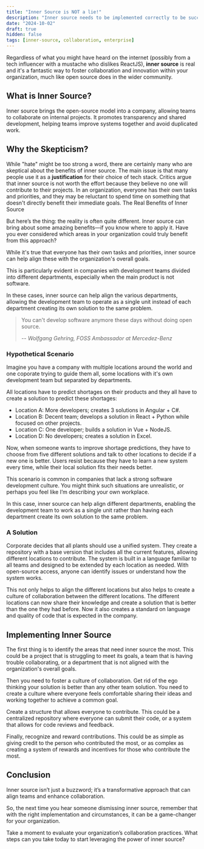 ```yaml
---
title: "Inner Source is NOT a lie!"
description: "Inner source needs to be implemented correctly to be successful."
date: "2024-10-02"
draft: true
hidden: false
tags: [inner-source, collaboration, enterprise]
---
```


Regardless of what you might have heard on the internet (possibly from a tech influencer with a mustache who dislikes ReactJS), **inner source** is real and it's a fantastic way to foster collaboration and innovation within your organization, much like open source does in the wider community.

## What is Inner Source?

Inner source brings the open-source model into a company, allowing teams to collaborate on internal projects. It promotes transparency and shared development, helping teams improve systems together and avoid duplicated work.

## Why the Skepticism?

While "hate" might be too strong a word, there are certainly many who are skeptical about the benefits of inner source. The main issue is that many people use it as a **justification** for their choice of tech stack. Critics argue that inner source is not worth the effort because they believe no one will contribute to their projects. In an organization, everyone has their own tasks and priorities, and they may be reluctant to spend time on something that doesn't directly benefit their immediate goals.
The Real Benefits of Inner Source

But here’s the thing: the reality is often quite different. Inner source can bring about some amazing benefits—if you know where to apply it. Have you ever considered which areas in your organization could truly benefit from this approach?

While it's true that everyone has their own tasks and priorities, inner source can help align these with the organization's overall goals.

This is particularly evident in companies with development teams divided into different departments, especially when the main product is not software.

In these cases, inner source can help align the various departments, allowing the development team to operate as a single unit instead of each department creating its own solution to the same problem.

> You can't develop software anymore these days without doing open source.
>
> -- <cite>Wolfgang Gehring, FOSS Ambassador at Mercedez-Benz</cite>

### Hypothetical Scenario

Imagine you have a company with multiple locations around the world and one coporate trying to guide them all, some locations with it's own development team but separated by departments.

All locations have to predict shortages on their products and they all have to create a solution to predict these shortages:

- Location A: More developers; creates 3 solutions in Angular + C#.
- Location B: Decent team; develops a solution in React + Python while focused on other projects.
- Location C: One developer; builds a solution in Vue + NodeJS.
- Location D: No developers; creates a solution in Excel.

Now, when someone wants to improve shortage predictions, they have to choose from five different solutions and talk to other locations to decide if a new one is better. Users resist because they have to learn a new system every time, while their local solution fits their needs better.

This scenario is common in companies that lack a strong software development culture. You might think such situations are unrealistic, or perhaps you feel like I’m describing your own workplace.

In this case, inner source can help align different departments, enabling the development team to work as a single unit rather than having each department create its own solution to the same problem.

### A Solution

Corporate decides that all plants should use a unified system. They create a repository with a base version that includes all the current features, allowing different locations to contribute. The system is built in a language familiar to all teams and designed to be extended by each location as needed. With open-source access, anyone can identify issues or understand how the system works.

This not only helps to align the different locations but also helps to create a culture of collaboration between the different locations. The different locations can now share their knowledge and create a solution that is better than the one they had before. Now it also creates a standard on language and quality of code that is expected in the company.

## Implementing Inner Source

The first thing is to identify the areas that need inner source the most. This could be a project that is struggling to meet its goals, a team that is having trouble collaborating, or a department that is not aligned with the organization's overall goals.

Then you need to foster a culture of collaboration. Get rid of the ego thinking your solution is better than any other team solution. You need to create a culture where everyone feels comfortable sharing their ideas and working together to achieve a common goal.

Create a structure that allows everyone to contribute. This could be a centralized repository where everyone can submit their code, or a system that allows for code reviews and feedback.

Finally, recognize and reward contributions. This could be as simple as giving credit to the person who contributed the most, or as complex as creating a system of rewards and incentives for those who contribute the most.

## Conclusion

Inner source isn’t just a buzzword; it’s a transformative approach that can align teams and enhance collaboration.

So, the next time you hear someone dismissing inner source, remember that with the right implementation and circumstances, it can be a game-changer for your organization.

Take a moment to evaluate your organization’s collaboration practices. What steps can you take today to start leveraging the power of inner source?
